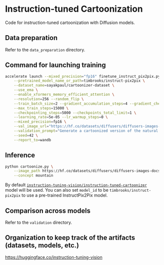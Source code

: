 # Instruction-tuned Cartoonization

Code for instruction-tuned cartoonization with Diffusion models.

## Data preparation

Refer to the `data_preparation` directory.

## Command for launching training

```bash
accelerate launch --mixed_precision="fp16" finetune_instruct_pix2pix.py \
    --pretrained_model_name_or_path=timbrooks/instruct-pix2pix \
    --dataset_name=sayakpaul/cartoonizer-dataset \
    --use_ema \
    --enable_xformers_memory_efficient_attention \
    --resolution=256 --random_flip \
    --train_batch_size=2 --gradient_accumulation_steps=4 --gradient_checkpointing \
    --max_train_steps=15000 \
    --checkpointing_steps=5000 --checkpoints_total_limit=1 \
    --learning_rate=5e-05 --lr_warmup_steps=0 \
    --mixed_precision=fp16 \
    --val_image_url="https://hf.co/datasets/diffusers/diffusers-images-docs/resolve/main/mountain.png" \
    --validation_prompt="Generate a cartoonized version of the natural image" \
    --seed=42 \
    --report_to=wandb 
```

## Inference

```bash
python cartoonize.py \
    --image_path https://hf.co/datasets/diffusers/diffusers-images-docs/resolve/main/mountain.png \
    --concept mountain
```

By default [`instruction-tuning-vision/instruction-tuned-cartoonizer`](https://hf.co/instruction-tuning-vision/instruction-tuned-cartoonizer) model will be used. You can also set `model_id` to be `timbrooks/instruct-pix2pix` to use a pre-trained InstructPix2Pix model.

## Comparison across models

Refer to the `validation` directory.

## Organization to keep track of the artifacts (datasets, models, etc.)

https://huggingface.co/instruction-tuning-vision